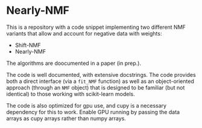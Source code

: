 # Nearly-NMF

This is a repository with a code snippet implementing two different NMF variants that allow and account for negative data with weights:

- Shift-NMF
- Nearly-NMF

The algorithms are doocumented in a paper (in prep.).

The code is well documented, with extensive docstrings. The code provides both a direct interface (via a `fit_NMF` function) as well as an object-oriented approach (through an `NMF` object) that is designed to be familiar (but not identical) to those working with scikit-learn models.

The code is also optimized for gpu use, and cupy is a necessary dependency for this to work. Enable GPU running by passing the data arrays as cupy arrays rather than numpy arrays.